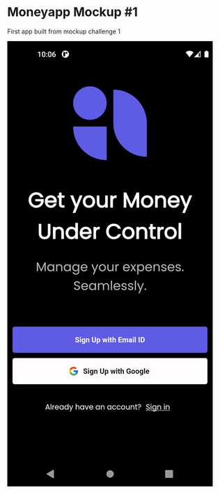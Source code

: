 # Moneyapp Mockup #1

First app built from mockup challenge 1

![App UI in flutter](./screenshots/app_001.png)
